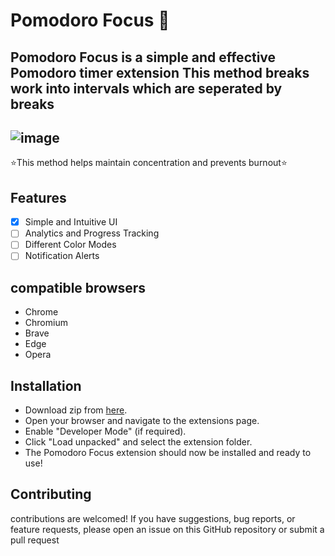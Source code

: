 
# Pomodoro Focus 🍅

Pomodoro Focus is a simple and effective Pomodoro timer extension This method breaks work into intervals which are seperated by breaks 
---
![image](https://github.com/user-attachments/assets/e5122d8e-34f2-481f-be7b-fec60cdc944d)
---
⭐This method helps maintain concentration and prevents burnout⭐

## Features
- [x] Simple and Intuitive UI
- [ ] Analytics and Progress Tracking
- [ ] Different Color Modes
- [ ] Notification Alerts

## compatible browsers
- Chrome
- Chromium
- Brave
- Edge
- Opera

## Installation
- Download zip from [here](https://github.com/Gokulprasad33/pomodoro-extension/archive/refs/heads/main.zip).
- Open your browser and navigate to the extensions page.
- Enable "Developer Mode" (if required).
- Click "Load unpacked" and select the extension folder.
- The Pomodoro Focus extension should now be installed and ready to use!

## Contributing
contributions are welcomed! If you have suggestions, bug reports, or feature requests, please open an issue on this GitHub repository or submit a pull request
